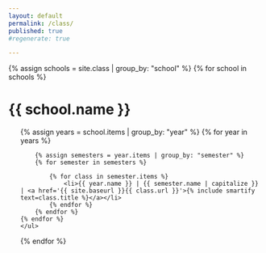 ```yaml
---
layout: default
permalink: /class/
published: true
#regenerate: true

---
```

<div>
{% assign schools = site.class | group_by: "school" %}
{% for school in schools %} 
<h1>{{ school.name }}</h1>
    <ul>
    {% assign years = school.items | group_by: "year" %}
    {% for year in years %}
    
        {% assign semesters = year.items | group_by: "semester" %}
        {% for semester in semesters %}
            
            {% for class in semester.items %}
                <li>{{ year.name }} | {{ semester.name | capitalize }} | <a href='{{ site.baseurl }}{{ class.url }}'>{% include smartify text=class.title %}</a></li>
            {% endfor %} 
        {% endfor %}
    {% endfor %}
    </ul>
{% endfor %}
</div>